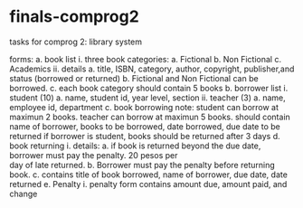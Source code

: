 # finals-comprog2
tasks for comprog 2:
library system

forms:
a. book list
	i. three book categories: 
		a. Fictional
		b. Non Fictional
		c. Academics
	ii. details
		a. title, ISBN, category, author, copyright,
		publisher,and status (borrowed or returned)
		b. Fictional and Non Fictional 
		can be borrowed. 
		c. each book category should contain 5 books
b. borrower list
	i. student (10)
		a. name, student id, year level, section
	ii. teacher (3)
		a. name, employee id, department
c. book borrowing
	note: student can borrow at maximun 2 books. 
	teacher can borrow at maximun 5 books.
	should contain name of borrower, 
	books to be borrowed,
	date borrowed,
	due date to be returned
	if borrower is student,
	books should be returned after 3 days
d. book returning
	i. details: 
		a. if book is returned beyond the due date,	
		borrower must pay the penalty. 20 pesos per 			
		day of late returned. 
		b. Borrower must pay the penalty before returning book.
		c. contains title of book borrowed, name of borrower, due date,
		date returned
e. Penalty
	i. penalty form contains
	amount due, amount paid, and change
